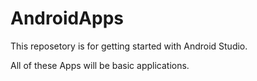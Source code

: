# AndroidApps
This reposetory is for getting started with Android Studio.

All of these Apps will be basic applications.

